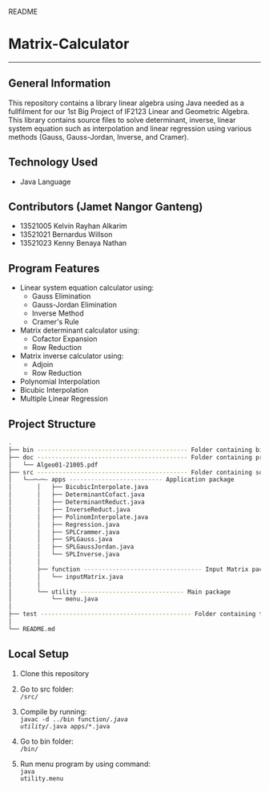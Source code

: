 README

# Matrix-Calculator
- --
## General Information 
This repository contains a library linear algebra using Java needed as a fullfilment for our 1st Big Project of IF2123 Linear and Geometric Algebra. This library contains source files to solve determinant, inverse, linear system equation such as interpolation and linear regression using various methods (Gauss, Gauss-Jordan, Inverse, and Cramer). 
## Technology Used
- Java Language
## Contributors (Jamet Nangor Ganteng)
- 13521005 Kelvin Rayhan Alkarim <br/>
- 13521021 Bernardus Willson <br/>
- 13521023 Kenny Benaya Nathan <br/>
## Program Features
- Linear system equation calculator using:
  - Gauss Elimination
  - Gauss-Jordan Elimination
  - Inverse Method
  - Cramer's Rule
- Matrix determinant calculator using:
  - Cofactor Expansion
  - Row Reduction
- Matrix inverse calculator using:
  - Adjoin
  - Row Reduction
- Polynomial Interpolation
- Bicubic Interpolation
- Multiple Linear Regression
## Project Structure
```bash
.
├── bin ------------------------------------------ Folder containing binary files (*.class)
├── doc ------------------------------------------ Folder containing project report
│   └── Algeo01-21005.pdf
├── src ------------------------------------------ Folder containing source files (*.java)
│   └––─–─– apps -------------------------- Application package
│       │   ├── BicubicInterpolate.java
│       │   ├── DeterminantCofact.java
│       │   ├── DeterminantReduct.java
│       │   ├── InverseReduct.java   
│       │   ├── PolinomInterpolate.java   
│       │   ├── Regression.java   
│       │   ├── SPLCrammer.java   
│       │   ├── SPLGauss.java   
│       │   ├── SPLGaussJordan.java
│       │   └── SPLInverse.java   
│       │
│       ├── function --------------------------------- Input Matrix package
│       │   └── inputMatrix.java
│       │
│       └── utility ----------------------------- Main package
│           └── menu.java
│
├── test ------------------------------------------ Folder containing testing case files
│   
└── README.md
```
## Local Setup
1. Clone this repository
2. Go to src folder:<br>
<code>/src/</code>

3. Compile by running: <br>
<code>javac -d ../bin function/*.java utility/*.java apps/*.java</code>

4. Go to bin folder: <br>
<code>/bin/</code>

5. Run menu program by using command: <br>
<code>java utility.menu</code>
